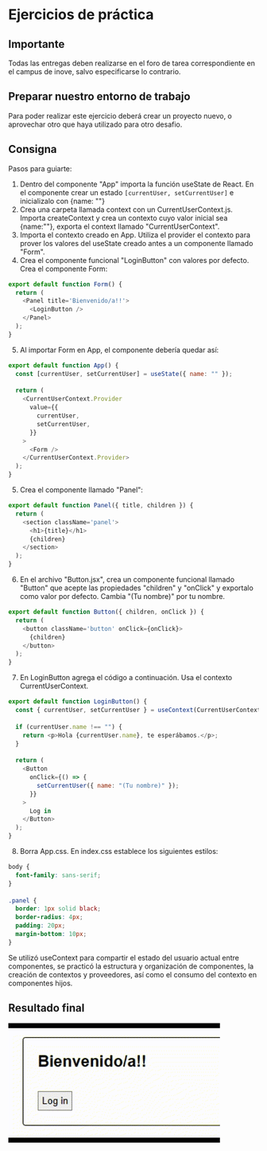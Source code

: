 # Ejercicios de práctica
## Importante
Todas las entregas deben realizarse en el foro de tarea correspondiente en el campus de inove, salvo especificarse lo contrario.

## Preparar nuestro entorno de trabajo
Para poder realizar este ejercicio deberá crear un proyecto nuevo, o aprovechar otro que haya utilizado para otro desafio.

## Consigna
Pasos para guiarte:

1. Dentro del componente "App" importa la función useState de React. En el componente crear un estado ```[currentUser, setCurrentUser]``` e inicializalo con {name: ""}
2. Crea una carpeta llamada context con un CurrentUserContext.js. Importa createContext y crea un contexto cuyo valor inicial sea {name:""}, exporta el context llamado "CurrentUserContext".
3. Importa el contexto creado en App. Utiliza el provider el contexto para  prover los valores del useState creado antes a un componente llamado "Form".
4. Crea el componente funcional "LoginButton" con valores por defecto. Crea el componente Form:

```javascript
export default function Form() {
  return (
    <Panel title='Bienvenido/a!!'>
      <LoginButton />
    </Panel>
  );
}
```

5. Al importar Form en App, el componente debería quedar así:

```javascript
export default function App() {
  const [currentUser, setCurrentUser] = useState({ name: "" });

  return (
    <CurrentUserContext.Provider
      value={{
        currentUser,
        setCurrentUser,
      }}
    >
      <Form />
    </CurrentUserContext.Provider>
  );
}
```

5. Crea el componente llamado "Panel":

```javascript
export default function Panel({ title, children }) {
  return (
    <section className='panel'>
      <h1>{title}</h1>
      {children}
    </section>
  );
}
```

6. En el archivo "Button.jsx", crea un componente funcional llamado "Button" que acepte las propiedades "children" y "onClick" y exportalo como valor por defecto. Cambia "(Tu nombre)" por tu nombre.

```javascript
export default function Button({ children, onClick }) {
  return (
    <button className='button' onClick={onClick}>
      {children}
    </button>
  );
}
```

7.  En LoginButton agrega el código a continuación. Usa el contexto CurrentUserContext.

```javascript
export default function LoginButton() {
  const { currentUser, setCurrentUser } = useContext(CurrentUserContext);

  if (currentUser.name !== "") {
    return <p>Hola {currentUser.name}, te esperábamos.</p>;
  }

  return (
    <Button
      onClick={() => {
        setCurrentUser({ name: "(Tu nombre)" });
      }}
    >
      Log in
    </Button>
  );
}
```

8. Borra App.css. En index.css establece los siguientes estilos:

```css
body {
  font-family: sans-serif;
}

.panel {
  border: 1px solid black;
  border-radius: 4px;
  padding: 20px;
  margin-bottom: 10px;
}
```

Se utilizó useContext para compartir el estado del usuario actual entre componentes, se practicó la estructura y organización de componentes, la creación de contextos y proveedores, así como el consumo del contexto en componentes hijos.

## Resultado final

![Ejercicio1](Ejercicio1.gif)
